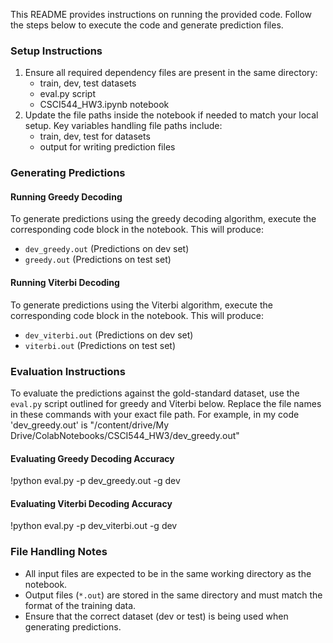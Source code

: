 This README provides instructions on running the provided code. Follow the steps below to execute the code and generate prediction files.

### Setup Instructions
1. Ensure all required dependency files are present in the same directory:
   - train, dev, test datasets
   - eval.py script
   - CSCI544_HW3.ipynb notebook
2. Update the file paths inside the notebook if needed to match your local setup. Key variables handling file paths include:
   - train, dev, test for datasets
   - output for writing prediction files

### Generating Predictions

#### Running Greedy Decoding
To generate predictions using the greedy decoding algorithm, execute the corresponding code block in the notebook. This will produce:
- `dev_greedy.out` (Predictions on dev set)
- `greedy.out` (Predictions on test set)

#### Running Viterbi Decoding
To generate predictions using the Viterbi algorithm, execute the corresponding code block in the notebook. This will produce:
- `dev_viterbi.out` (Predictions on dev set)
- `viterbi.out` (Predictions on test set)

### Evaluation Instructions
To evaluate the predictions against the gold-standard dataset, use the `eval.py` script outlined for greedy and Viterbi below.
Replace the file names in these commands with your exact file path.
For example, in my code 'dev_greedy.out' is "/content/drive/My Drive/ColabNotebooks/CSCI544_HW3/dev_greedy.out"

#### Evaluating Greedy Decoding Accuracy

!python eval.py -p dev_greedy.out -g dev


#### Evaluating Viterbi Decoding Accuracy

!python eval.py -p dev_viterbi.out -g dev


### File Handling Notes
- All input files are expected to be in the same working directory as the notebook.
- Output files (`*.out`) are stored in the same directory and must match the format of the training data.
- Ensure that the correct dataset (dev or test) is being used when generating predictions.



